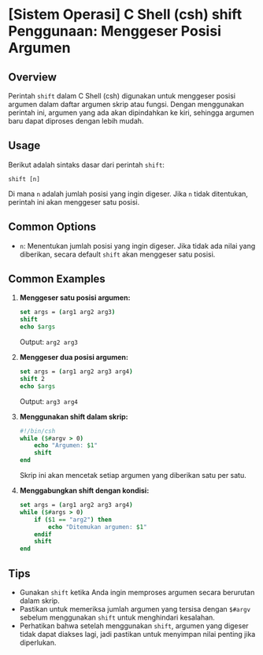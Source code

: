 # [Sistem Operasi] C Shell (csh) shift Penggunaan: Menggeser Posisi Argumen

## Overview
Perintah `shift` dalam C Shell (csh) digunakan untuk menggeser posisi argumen dalam daftar argumen skrip atau fungsi. Dengan menggunakan perintah ini, argumen yang ada akan dipindahkan ke kiri, sehingga argumen baru dapat diproses dengan lebih mudah.

## Usage
Berikut adalah sintaks dasar dari perintah `shift`:

```
shift [n]
```

Di mana `n` adalah jumlah posisi yang ingin digeser. Jika `n` tidak ditentukan, perintah ini akan menggeser satu posisi.

## Common Options
- `n`: Menentukan jumlah posisi yang ingin digeser. Jika tidak ada nilai yang diberikan, secara default `shift` akan menggeser satu posisi.

## Common Examples

1. **Menggeser satu posisi argumen:**
   ```csh
   set args = (arg1 arg2 arg3)
   shift
   echo $args
   ```
   Output: `arg2 arg3`

2. **Menggeser dua posisi argumen:**
   ```csh
   set args = (arg1 arg2 arg3 arg4)
   shift 2
   echo $args
   ```
   Output: `arg3 arg4`

3. **Menggunakan shift dalam skrip:**
   ```csh
   #!/bin/csh
   while ($#argv > 0)
       echo "Argumen: $1"
       shift
   end
   ```
   Skrip ini akan mencetak setiap argumen yang diberikan satu per satu.

4. **Menggabungkan shift dengan kondisi:**
   ```csh
   set args = (arg1 arg2 arg3 arg4)
   while ($#args > 0)
       if ($1 == "arg2") then
           echo "Ditemukan argumen: $1"
       endif
       shift
   end
   ```

## Tips
- Gunakan `shift` ketika Anda ingin memproses argumen secara berurutan dalam skrip.
- Pastikan untuk memeriksa jumlah argumen yang tersisa dengan `$#argv` sebelum menggunakan `shift` untuk menghindari kesalahan.
- Perhatikan bahwa setelah menggunakan `shift`, argumen yang digeser tidak dapat diakses lagi, jadi pastikan untuk menyimpan nilai penting jika diperlukan.